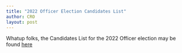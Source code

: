 ```yaml
---
title: "2022 Officer Election Candidates List"
author: CRO
layout: post
---
```


Whatup folks, the Candidates List for the 2022 Officer election may be found <a href="https://drive.google.com/file/d/14dFHi76BLiJFnUJPWWjK1AOyRD0EqQCK/view?usp=sharing">here</a>